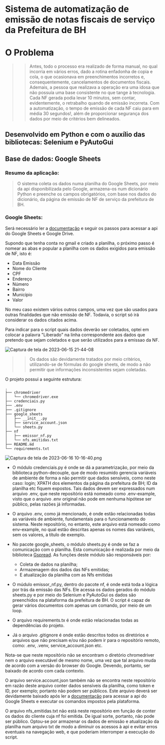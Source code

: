 # Sistema de automatização de emissão de notas fiscais de serviço da Prefeitura de BH

# O Problema

>>Antes, todo o processo era realizado de forma manual, no qual incorria em vários erros, dado a rotina enfadonha de copia e cola, o que ocasionava em preenchimentos incorretos e, consequentemente, cancelamentos de documentos fiscais.
Ademais, a pessoa que realizava a operação era uma idosa que não possuía uma base consistente no que tange à tecnologia. 
Cada NF gerada podia levar 10 minutos, sem contar, evidentemente, o retrabalho quando de emissão incorreta.
Com a automatização, o tempo de emissão de cada NF caiu para em média 30 segundos!, além de proporcionar segurança dos dados por meio de critérios bem delineados.

## Desenvolvido em Python e com o auxílio das bibliotecas: Selenium e PyAutoGui

## Base de dados: Google Sheets

### Resumo da aplicação:

>O sistema coleta os dados numa planilha do Google Sheets, por meio da api disponibilizada pelo Google, armazena-os num dicionário Python e preenche os campos obrigatórios, com base nos dados do dicionário, da página de emissão de NF de serviço da prefeitura de BH.

### Google Sheets:

Será necessário ler a [documentação](https://developers.google.com/sheets/api/guides/concepts?hl=pt-br) e seguir os passos para acessar a api do Google Sheets e Google Drive.

Supondo que tenha conta no gmail e criado a planilha, o próximo passo é nomear as abas e popular a planilha com os dados exigidos para emissão de NF, isto é:
- Data Emissão
- Nome do Cliente
- CPF
- Endereço
- Número
- Bairro
- Município
- Valor

No meu caso existem vários outros campos, uma vez que são usados para outras finalidades que não emissão de NF. Todavia, o script só irá considerar os dados citados acima.

Para indicar para o script quais dados deverão ser coletados, optei em colocar a palavra "Liberado" na linha correspondente aos dados que pretendo que sejam coletados e que serão utilizados para a emissao da NF.

![Captura de tela de 2023-06-15 21-44-08](https://github.com/ch-soares/emissor-nf-prefeitura-bh/assets/65301099/8e028a10-7df8-4dac-8675-39a536026319)

>>Os dados são devidamente tratados por meio critérios, utilizando-se de fórmulas do google sheets, de modo a não permitir que informações inconsistentes sejam coletadas.

O projeto possui a seguinte estrutura:

```
.
├── chromedriver
│   └── chromedriver.exe
├── credenciais.py
├── .env
├── .gitignore
├── google_sheets
│   ├── __init__.py
│   ├── service_account.json
│   └── sheets.py
├── nf
│   ├── emissor_nf.py
│   └── nfs_emitidas.txt
├── README.md
└── requirements.txt

```

![Captura de tela de 2023-06-16 10-16-40.png](..%2F..%2FImagens%2FCaptura%20de%20tela%20de%202023-06-16%2010-16-40.png)

- O módulo credenciais.py é onde se dá a parametrização, por meio da biblioteca python-decouple, que de modo resumido gerencia variáveis de ambiente de forma a não permitir que dados sensíveis, como neste caso: login; XPATH dos elementos da página da prefeitura de BH; ID da planilha etc fiquem expostos.
Tais dados devem ser expressados num arquivo .env, que neste repositório está nomeado como .env-example, visto que o arquivo .env original não pode em nenhuma hipótese ser público, pelas razões já informadas.

- O arquivo .env, como já mencionado, é onde estão relacionadas todas as variáveis de ambiente, fundamentais para o funcionamento do sistema. Neste repositório, no entanto, este arquivo está nomeado como env-example, no qual estão descritas apenas os nomes das variáveis, sem os valores, a título de exemplo. 

- No pacote google_sheets, o módulo sheets.py é onde se faz a comunicação com o planilha. Esta comunicação é realizada por meio da biblioteca [Gspread](https://docs.gspread.org/en/v5.7.2/). As funções deste módulo são responsáveis por:

  - Coleta de dados na planilha;
  - Armazenagem dos dados das NFs emitidas;
  - E atualização da planilha com as Nfs emitidas

- O múdulo emissor_nf.py, dentro do pacote nf, é onde está toda a lógica por trás da emissão das NFs. Ele acessa os dados gerados do módulo sheets.py e por meio do Selenium e PyAutoGui os dados são preenchidos na plataforma da prefeitura de BH.
O script é capaz de gerar vários documentos com apenas um comando, por meio de um loop.

- O arquivo requirements.tx é onde estão relacionadas todas as dependências do projeto.
  
- Já o arquivo .gitignore é onde estão descritos todos os diretórios e arquivos que não precisam e/ou não podem ir para o repositório remoto, como: .env, .venv, service_account.json etc.

Nota-se que neste repositório não se encontram o diretório chromedriver nem o arquivo executável de mesmo nome, uma vez que tal arquivo muda de acordo com a versão do browser do Google.
Devendo, portanto, ser baixado de acordo com cada contexto.
 
O arquivo service.account.json também não se encontra neste repositório em razão deste arquivo conter dados sensíveis da planilha, como token e ID, por exemplo; portanto não podem ser públicos.
Este arquivo deverá ser devidamente baixado após ler a [documentação](https://developers.google.com/sheets/api/guides/concepts?hl=pt-br) para acessar a api do Google Sheets e executar os comandos impostos pela plataforma.

O arquivo nfs_emitidas.txt não está neste repositório em função de conter os dados do cliente cuja nf foi emitida. De igual sorte, portanto, não pode ser público. Optou-se por armazenar os dados de emissão e atualização da planilha num arquivo txt de modo a diminuir os acessos à api e evitar erros eventuais na navegação web, e que poderiam interromper a execução do script.
